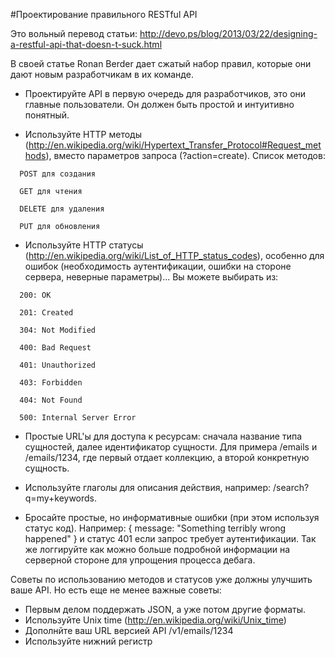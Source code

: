 #Проектирование правильного RESTful API

Это вольный перевод статьи: http://devo.ps/blog/2013/03/22/designing-a-restful-api-that-doesn-t-suck.html

В своей статье Ronan Berder дает сжатый набор правил, которые они дают новым разработчикам в их команде.

* Проектируйте API в первую очередь для разработчиков, это они главные пользователи. Он должен быть простой и интуитивно понятный.

* Используйте HTTP методы (http://en.wikipedia.org/wiki/Hypertext_Transfer_Protocol#Request_methods), вместо параметров запроса (?action=create). Список методов: 
```
  POST для создания

  GET для чтения  

  DELETE для удаления  

  PUT для обновления
```

* Используйте HTTP статусы (http://en.wikipedia.org/wiki/List_of_HTTP_status_codes), особенно для ошибок (необходимость аутентификации, ошибки на стороне сервера, неверные параметры)... Вы можете выбирать из:
```
  200: OK  

  201: Created  

  304: Not Modified  

  400: Bad Request 

  401: Unauthorized  

  403: Forbidden  

  404: Not Found  

  500: Internal Server Error
```

* Простые URL'ы для доступа к ресурсам: сначала название типа сущностей, далее идентификатор сущности. Для примера /emails и /emails/1234, где первый отдает коллекцию, а второй конкретную сущность.

* Используйте глаголы для описания действия, например: /search?q=my+keywords.

* Бросайте простые, но информативные ошибки (при этом используя статус код). Например: { message: "Something terribly wrong happened" } и статус 401 если запрос требует аутентификации. Так же логгируйте как можно больше подробной информации на серверной стороне для упрощения процесса дебага.

Советы по использованию методов и статусов уже должны улучшить ваше API. Но есть еще не менее важные советы:

* Первым делом поддержать JSON, а уже потом другие форматы.
* Используйте Unix time (http://en.wikipedia.org/wiki/Unix_time) 
* Дополнйте ваш URL версией API /v1/emails/1234
* Используйте нижний регистр

